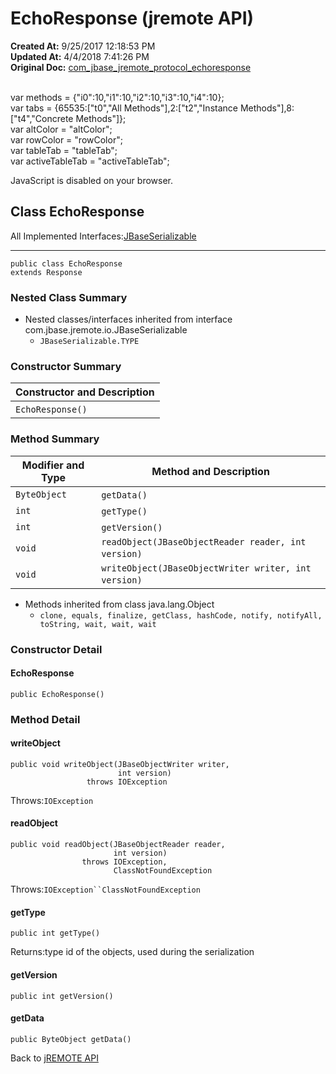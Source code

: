 # EchoResponse (jremote API)

**Created At:** 9/25/2017 12:18:53 PM  
**Updated At:** 4/4/2018 7:41:26 PM  
**Original Doc:** [com_jbase_jremote_protocol_echoresponse](https://docs.jbase.com/39270-protocol/com_jbase_jremote_protocol_echoresponse)  

<!--<br>    try {<br>        if (location.href.indexOf('is-external=true') == -1) {<br>            parent.document.title="EchoResponse (jremote   API)";<br>        }<br>    }<br>    catch(err) {<br>    }<br>//--><br>var methods = {"i0":10,"i1":10,"i2":10,"i3":10,"i4":10};<br>var tabs = {65535:["t0","All Methods"],2:["t2","Instance Methods"],8:["t4","Concrete Methods"]};<br>var altColor = "altColor";<br>var rowColor = "rowColor";<br>var tableTab = "tableTab";<br>var activeTableTab = "activeTableTab";
JavaScript is disabled on your browser.



## Class EchoResponse

All Implemented Interfaces:[JBaseSerializable](./../../io/jbaseserializable-%28jremote-api%29 "interface in com.jbase.jremote.io")
* * *


```
public class EchoResponse
extends Response
```

### Nested Class Summary

- Nested classes/interfaces inherited from interface com.jbase.jremote.io.JBaseSerializable
    - `JBaseSerializable.TYPE`






### Constructor Summary


| Constructor and Description<br> |
| --- |
| `EchoResponse()` <br> |






### Method Summary


| Modifier and Type<br> | Method and Description<br> |
| --- | --- |
| `ByteObject`<br> | `getData()` <br> |
| `int`<br> | `getType()` <br> |
| `int`<br> | `getVersion()` <br> |
| `void`<br> | `readObject(JBaseObjectReader reader, int version)` <br> |
| `void`<br> | `writeObject(JBaseObjectWriter writer, int version)` <br> |


- Methods inherited from class java.lang.Object
    - `clone, equals, finalize, getClass, hashCode, notify, notifyAll, toString, wait, wait, wait`

### Constructor Detail

#### EchoResponse

```
public EchoResponse()
```





### Method Detail

#### writeObject

```
public void writeObject(JBaseObjectWriter writer,
                        int version)
                 throws IOException
```
Throws:`IOException`
#### readObject

```
public void readObject(JBaseObjectReader reader,
                       int version)
                throws IOException,
                       ClassNotFoundException
```
Throws:`IOException``ClassNotFoundException`
#### getType

```
public int getType()
```
Returns:type id of the objects, used during the serialization
#### getVersion

```
public int getVersion()
```

#### getData

```
public ByteObject getData()
```

Back to [jREMOTE API](com_jbase_jremote_package-summary)
